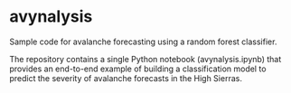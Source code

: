 # avynalysis
Sample code for avalanche forecasting using a random forest classifier.

The repository contains a single Python notebook (avynalysis.ipynb) that provides an end-to-end example of building a classification model to predict the severity of avalanche forecasts in the High Sierras.
